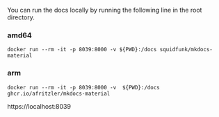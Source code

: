 
You can run the docs locally by running the following line in the root directory.

### amd64
```console
docker run --rm -it -p 8039:8000 -v ${PWD}:/docs squidfunk/mkdocs-material
```

### arm
```shell
docker run --rm -it -p 8039:8000 -v  ${PWD}:/docs ghcr.io/afritzler/mkdocs-material
```

https://localhost:8039